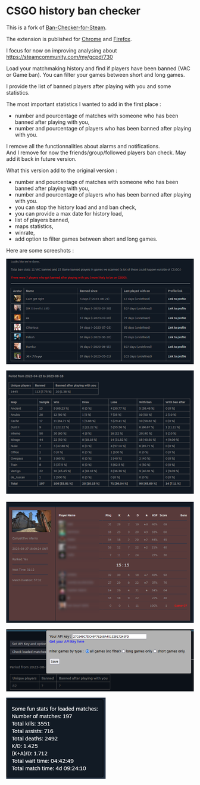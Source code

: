 # CSGO history ban checker

This is a fork of [Ban-Checker-for-Steam](https://github.com/ge-ku/Ban-Checker-for-Steam).

The extension is published for [Chrome](https://chrome.google.com/webstore/detail/csgo-history-ban-checker/pniajbbemhplaefaikpgfipmopopjeob) and [Firefox](https://addons.mozilla.org/fr/firefox/addon/csgo-history-ban-checker/).

I focus for now on improving analysing about https://steamcommunity.com/my/gcpd/730

Load your matchmaking history and find if players have been banned (VAC or Game ban). You can filter your games between short and long games.

I provide the list of banned players after playing with you and some statistics.

The most important statistics I wanted to add in the first place :
- number and pourcentage of matches with someone who has been banned after playing with you,
- number and pourcentage of players who has been banned after playing with you.

I remove all the functionnalities about alarms and notifications.  
And I remove for now the friends/group/followed players ban check. May add it back in future version.

What this version add to the original version :
- number and pourcentage of matches with someone who has been banned after playing with you,
- number and pourcentage of players who has been banned after playing with you.
- you can stop the history load and and ban check,
- you can provide a max date for history load,
- list of players banned,
- maps statistics,
- winrate,
- add option to filter games between short and long games.

Here are some screeshots :

![Results](./readme/results-1.1.4-1.png)

![Results](./readme/results-1.1.0-2.png)

![Highlight](./readme/highlight.png)

![Options](./readme/options-1.1.0.png)

![Loading](./readme/statistics-1.1.0.png)
